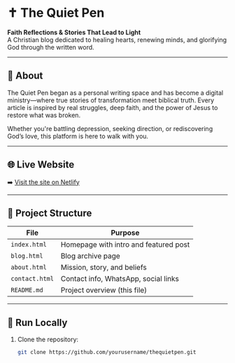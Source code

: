 # ✝️ The Quiet Pen

**Faith Reflections & Stories That Lead to Light**  
A Christian blog dedicated to healing hearts, renewing minds, and glorifying God through the written word.

---

## 📖 About

The Quiet Pen began as a personal writing space and has become a digital ministry—where true stories of transformation meet biblical truth. Every article is inspired by real struggles, deep faith, and the power of Jesus to restore what was broken.

Whether you're battling depression, seeking direction, or rediscovering God’s love, this platform is here to walk with you.

---

## 🌐 Live Website

➡️ [Visit the site on Netlify](https://thequietpen.netlify.app)

---

## 📂 Project Structure

| File              | Purpose                                  |
|-------------------|-------------------------------------------|
| `index.html`      | Homepage with intro and featured post     |
| `blog.html`       | Blog archive page                         |
| `about.html`      | Mission, story, and beliefs               |
| `contact.html`    | Contact info, WhatsApp, social links      |
| `README.md`       | Project overview (this file)              |

---

## 🚀 Run Locally

1. Clone the repository:
   ```bash
   git clone https://github.com/yourusername/thequietpen.git
